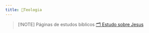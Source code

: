 ```yaml
---
title: 📖Teologia
---
```

> [!NOTE] Páginas de estudos bíblicos
> [🗂️ Estudo sobre Jesus](/%F0%9F%93%96Teologia/✝Estudo-sobre-Jesus/)
